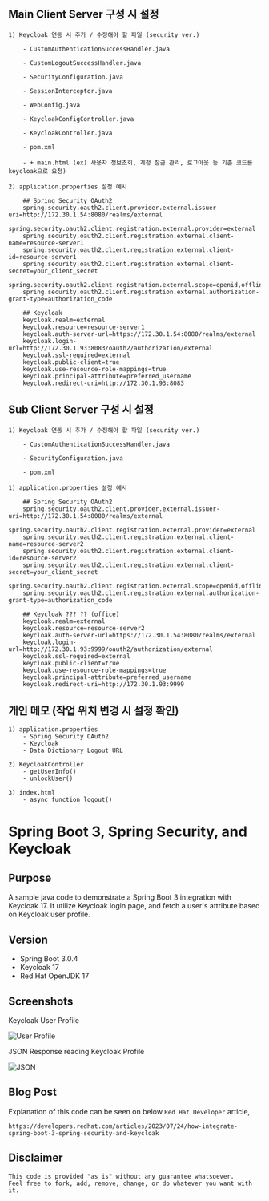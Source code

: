 ## Main Client Server 구성 시 설정
```
1) Keycloak 연동 시 추가 / 수정해야 할 파일 (security ver.)
    
    - CustomAuthenticationSuccessHandler.java

    - CustomLogoutSuccessHandler.java

    - SecurityConfiguration.java

    - SessionInterceptor.java

    - WebConfig.java

    - KeycloakConfigController.java

    - KeycloakController.java

    - pom.xml

    - + main.html (ex) 사용자 정보조회, 계정 잠금 관리, 로그아웃 등 기존 코드를 keycloak으로 요청)

2) application.properties 설정 예시

    ## Spring Security OAuth2 
    spring.security.oauth2.client.provider.external.issuer-uri=http://172.30.1.54:8080/realms/external
    spring.security.oauth2.client.registration.external.provider=external
    spring.security.oauth2.client.registration.external.client-name=resource-server1
    spring.security.oauth2.client.registration.external.client-id=resource-server1
    spring.security.oauth2.client.registration.external.client-secret=your_client_secret
    spring.security.oauth2.client.registration.external.scope=openid,offline_access,profile
    spring.security.oauth2.client.registration.external.authorization-grant-type=authorization_code

    ## Keycloak
    keycloak.realm=external
    keycloak.resource=resource-server1
    keycloak.auth-server-url=https://172.30.1.54:8080/realms/external
    keycloak.login-url=http://172.30.1.93:8083/oauth2/authorization/external
    keycloak.ssl-required=external
    keycloak.public-client=true
    keycloak.use-resource-role-mappings=true
    keycloak.principal-attribute=preferred_username
    keycloak.redirect-uri=http://172.30.1.93:8083
```

## Sub Client Server 구성 시 설정
```
1) Keycloak 연동 시 추가 / 수정해야 할 파일 (security ver.)

    - CustomAuthenticationSuccessHandler.java

    - SecurityConfiguration.java

    - pom.xml

1) application.properties 설정 예시

    ## Spring Security OAuth2 
    spring.security.oauth2.client.provider.external.issuer-uri=http://172.30.1.54:8080/realms/external
    spring.security.oauth2.client.registration.external.provider=external
    spring.security.oauth2.client.registration.external.client-name=resource-server2
    spring.security.oauth2.client.registration.external.client-id=resource-server2
    spring.security.oauth2.client.registration.external.client-secret=your_client_secret
    spring.security.oauth2.client.registration.external.scope=openid,offline_access,profile
    spring.security.oauth2.client.registration.external.authorization-grant-type=authorization_code

    ## Keycloak ??? ?? (office)
    keycloak.realm=external
    keycloak.resource=resource-server2
    keycloak.auth-server-url=https://172.30.1.54:8080/realms/external
    keycloak.login-url=http://172.30.1.93:9999/oauth2/authorization/external
    keycloak.ssl-required=external
    keycloak.public-client=true
    keycloak.use-resource-role-mappings=true
    keycloak.principal-attribute=preferred_username
    keycloak.redirect-uri=http://172.30.1.93:9999
```

## 개인 메모 (작업 위치 변경 시 설정 확인)
```
1) application.properties
    - Spring Security OAuth2
    - Keycloak
    - Data Dictionary Logout URL

2) KeycloakController
    - getUserInfo()
    - unlockUser()

3) index.html
    - async function logout()
```

# Spring Boot 3, Spring Security, and Keycloak

## Purpose
A sample java code to demonstrate a Spring Boot 3 integration with Keycloak 17. It utilize Keycloak login page, and fetch a user's attribute based on Keycloak user profile. 

## Version
- Spring Boot 3.0.4
- Keycloak 17
- Red Hat OpenJDK 17

## Screenshots
Keycloak User Profile

![User Profile](images/sboot-keycloak-01.png)

JSON Response reading Keycloak Profile

![JSON](images/sboot-keycloak-02.png)

## Blog Post
Explanation of this code can be seen on below `Red Hat Developer` article, 
```
https://developers.redhat.com/articles/2023/07/24/how-integrate-spring-boot-3-spring-security-and-keycloak
```

## Disclaimer
```
This code is provided "as is" without any guarantee whatsoever. 
Feel free to fork, add, remove, change, or do whatever you want with it. 
```